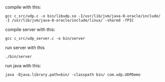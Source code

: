 compile with this:
```
gcc c_src/udp.c -o bin/libudp.so -I/usr/lib/jvm/java-8-oracle/include/ -I /usr/lib/jvm/java-8-oracle/include/linux/ -shared -fPIC
```

compile server with this:
```
gcc c_src/udp_server.c -o bin/server
```

run server with this
```
./bin/server
```

run java with this:
```
java -Djava.library.path=bin/ -classpath bin/ com.udp.UDPDemo
```
